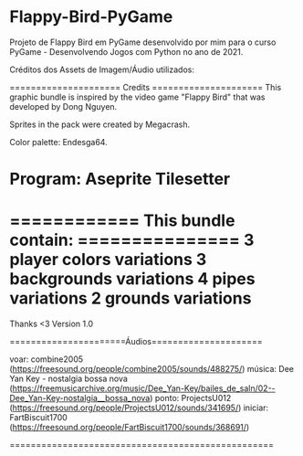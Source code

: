 # Flappy-Bird-PyGame
Projeto de Flappy Bird em PyGame desenvolvido por mim para o curso PyGame - Desenvolvendo Jogos com Python no ano de 2021.

Créditos dos Assets de Imagem/Áudio utilizados:

===================== Credits =====================
This graphic bundle is inspired by the video game 
"Flappy Bird" that was developed by Dong Nguyen.

Sprites in the pack were created by Megacrash.

Color palette: Endesga64.

Program: Aseprite
	 Tilesetter
==================================================

============ This bundle contain: ===============
3 player colors variations
3 backgrounds variations
4 pipes variations
2 grounds variations
==================================================

Thanks <3
				     Version 1.0

======================Áudios=====================

voar: combine2005 (https://freesound.org/people/combine2005/sounds/488275/)
música: Dee Yan Key - nostalgia bossa nova (https://freemusicarchive.org/music/Dee_Yan-Key/bailes_de_saln/02--Dee_Yan-Key-nostalgia__bossa_nova)
ponto: ProjectsU012 (https://freesound.org/people/ProjectsU012/sounds/341695/)
iniciar: FartBiscuit1700 (https://freesound.org/people/FartBiscuit1700/sounds/368691/)

==================================================
